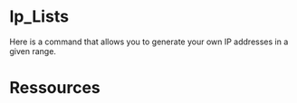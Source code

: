 # Ip_Lists
Here is a command that allows you to generate your own IP addresses in a given range.  
# Ressources
